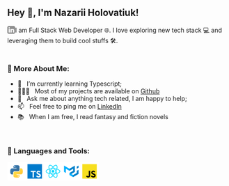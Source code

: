## Hey 👋, I'm Nazarii Holovatiuk!
<a href='https://www.linkedin.com/in/nazarii-holovatiuk-351a12228/'><img align='left' alt="linkedin" src="https://raw.githubusercontent.com/Nazar-dev/readme-icons/master/linkedIn.svg/linkedin.svg" height='18px'/></a>




I am Full Stack Web Developer 🌐. I love exploring new tech stack 💻 and leveraging them to build cool stuffs 🛠️. 
<br/>
<br/>
  
### 🧐 More About Me:

- 🌱 &nbsp; I’m currently learning Typescript; 
- 👨🏻‍💻 &nbsp; Most of my projects are available on [Github](https://github.com/Nazar-dev?tab=repositories)
- 💬 &nbsp; Ask me about anything tech related, I am happy to help;
- 📫 &nbsp; Feel free to ping me on [LinkedIn](https://www.linkedin.com/in/nazarii-holovatiuk-351a12228/)
- 📚 &nbsp; When I am free, I read fantasy and fiction novels

<br>

### 🔨 Languages and Tools:
<a href="https://www.python.org" target="_blank"><img align="left" alt="Python" height ="42px" src="https://raw.githubusercontent.com/Nazar-dev/readme-icons/master/Python/python.svg"></a>
<a href="https://www.typescriptlang.org/" target="_blank"><img align="left" alt="Typescirpt" height ="42px" src="https://raw.githubusercontent.com/Nazar-dev/readme-icons/master/typescript/typescript.svg"></a>
<a href="https://reactjs.org/" target="_blank"> <img align="left" alt="React" height ="42px" src="https://raw.githubusercontent.com/Nazar-dev/readme-icons/master/react/react.svg"></a>
<a href="https://mui.com/" target="_blank"><img align="left" alt="MUI" height ="42px" src="https://raw.githubusercontent.com/Nazar-dev/readme-icons/master/material-ui/material-ui.svg"></a>
<a href="https://www.javascript.com/" target="_blank"> <img src="https://raw.githubusercontent.com/Nazar-dev/readme-icons/master/javascript/javascript.svg" align="left" alt="git" height='42px'/> </a>

<br>
